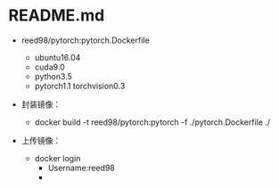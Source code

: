 README.md
======

* reed98/pytorch:pytorch.Dockerfile

	* ubuntu16.04
	* cuda9.0
	* python3.5
	* pytorch1.1 torchvision0.3
  
  
* 封装镜像：

	* docker build -t reed98/pytorch:pytorch -f ./pytorch.Dockerfile ./

* 上传镜像：
	* docker login
		* Username:reed98
		* 

